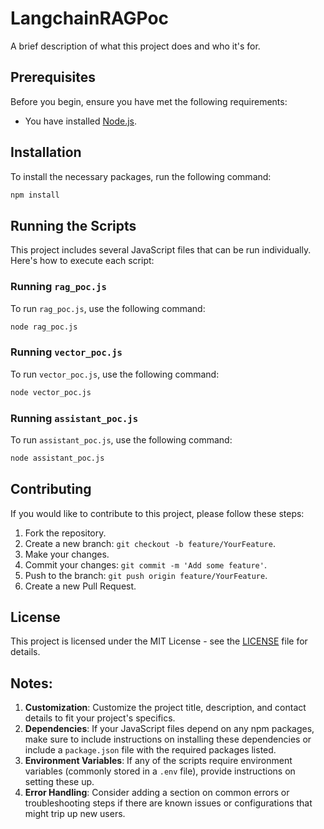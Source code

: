 
# LangchainRAGPoc

A brief description of what this project does and who it's for.

## Prerequisites

Before you begin, ensure you have met the following requirements:
- You have installed [Node.js](https://nodejs.org/en/download/).

## Installation

To install the necessary packages, run the following command:

```bash
npm install
```

## Running the Scripts

This project includes several JavaScript files that can be run individually. Here's how to execute each script:

### Running `rag_poc.js`

To run `rag_poc.js`, use the following command:

```bash
node rag_poc.js
```

### Running `vector_poc.js`

To run `vector_poc.js`, use the following command:

```bash
node vector_poc.js
```

### Running `assistant_poc.js`

To run `assistant_poc.js`, use the following command:

```bash
node assistant_poc.js
```

## Contributing

If you would like to contribute to this project, please follow these steps:

1. Fork the repository.
2. Create a new branch: `git checkout -b feature/YourFeature`.
3. Make your changes.
4. Commit your changes: `git commit -m 'Add some feature'`.
5. Push to the branch: `git push origin feature/YourFeature`.
6. Create a new Pull Request.

## License

This project is licensed under the MIT License - see the [LICENSE](LICENSE) file for details.

## Notes:

1. **Customization**: Customize the project title, description, and contact details to fit your project's specifics.
2. **Dependencies**: If your JavaScript files depend on any npm packages, make sure to include instructions on installing these dependencies or include a `package.json` file with the required packages listed.
3. **Environment Variables**: If any of the scripts require environment variables (commonly stored in a `.env` file), provide instructions on setting these up.
4. **Error Handling**: Consider adding a section on common errors or troubleshooting steps if there are known issues or configurations that might trip up new users.
